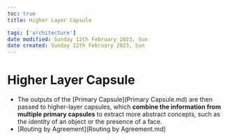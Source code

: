 ```yaml
---
toc: true
title: Higher Layer Capsule

tags: ['architecture']
date modified: Sunday 12th February 2023, Sun
date created: Sunday 12th February 2023, Sun
---
```


# Higher Layer Capsule


- The outputs of the [Primary Capsule](Primary Capsule.md) are then passed to higher-layer capsules, which **combine the information from multiple primary capsules** to extract more abstract concepts, such as the identity of an object or the presence of a face.
- [Routing by Agreement](Routing by Agreement.md)



